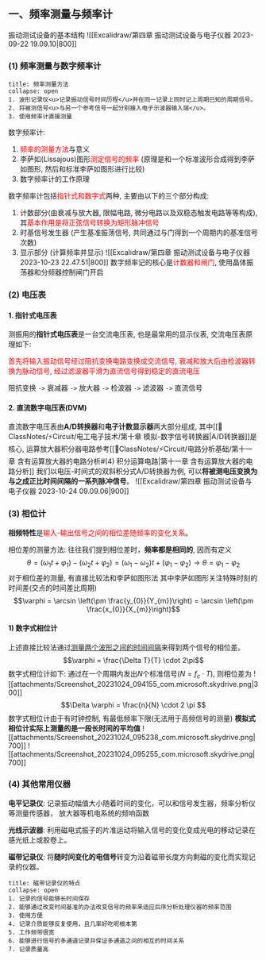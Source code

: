 ## 一、频率测量与频率计
振动测试设备的基本结构
![[Excalidraw/第四章 振动测试设备与电子仪器 2023-09-22 19.09.10|800]]
### (1) 频率测量与数字频率计
`````ad-note
title: 频率测量方法
collapse: open
1. 波形记录仪<u>记录振动信号时间历程</u>并在同一记录上同时记上周期已知的周期信号。
2. 将被测信号<u>与另一个参考信号一起分别接入电子示波器输入端</u>。
3. 使用频率计直接测量 
`````

数字频率计:
1. <mark style="background: transparent; color: red">频率的测量方法</mark>与意义
2. 李萨如(Lissajous)图形<mark style="background: transparent; color: red">测定信号的频率</mark> (原理是和一个标准波形合成得到李萨如图形, 然后和标准李萨如图形进行比较)
3. 数字频率计的工作原理

数字频率计包括<mark style="background: transparent; color: red">指针式和数字式</mark>两种, 主要由以下的三个部分构成:
1. 计数部分(由衰减与放大器, 限幅电路, 微分电路以及双稳态触发电路等等构成), 其<mark style="background: transparent; color: red">基本作用是将正弦信号转换为矩形脉冲信号</mark> 
2. 时基信号发生器 (产生基准振荡信号, 共同通过与门得到一个周期内的基准信号次数) 
3. 显示部分 (计算频率并显示)
![[Excalidraw/第四章 振动测试设备与电子仪器 2023-10-23 22.47.51|800]]
数字频率记的核心是<mark style="background: transparent; color: red">计数器和闸门</mark>, 使用晶体振荡器和分频器控制闸门开启

### (2) 电压表
#### 1. 指针式电压表
测振用的**指针式电压表**是一台交流电压表, 也是最常用的显示仪表, 交流电压表原理如下:

<mark style="background: transparent; color: red">首先将输入振动信号经过阻抗变换电路变换成交流信号, 衰减和放大后由检波器转换为脉动信号, 经过滤波器平滑为直流信号得到稳定的直流电压</mark>

阻抗变换 `->` 衰减器 `->` 放大器 `->` 检波器 `->` 滤波器 `->` 直流信号
#### 2. 直流数字电压表(DVM)
直流数字电压表由**A/D转换器**和**电子计数显示器**两大部分组成, 其中[[📘ClassNotes/⚡Circuit/电工电子技术/第十章 模拟-数字信号转换器|A/D转换器]]是核心, 运算放大器积分器电路参考[[📘ClassNotes/⚡Circuit/电路分析基础/第十一章 含有运算放大器的电路分析#(4) 积分运算电路|第十一章 含有运算放大器的电路分析]] 
我们以电压-时间式的双斜积分式A/D转换器为例, 可以**将被测电压变换为与之成正比时间间隔的一系列脉冲信号**。
![[Excalidraw/第四章 振动测试设备与电子仪器 2023-10-24 09.09.06|900]]
### (3) 相位计
**相频特性**是<mark style="background: transparent; color: red">输入-输出信号之间的相位差随频率的变化关系</mark>。

相位差的测量方法: 往往我们提到相位差时，**频率都是相同的**, 因而有定义
$$\theta = (\omega_{1} t + \varphi_{1}) - (\omega_{2} t + \varphi_{2}) =  (\omega_{1} - \omega_{2})t + (\varphi_{1} - \varphi_{2})\rightarrow \theta = \varphi_{1}-  \varphi_{2}$$
对于相位差的测量, 有直接比较法和李萨如图形法
其中李萨如图形关注特殊时刻的时间差(交点的时间差比周期)
$$\varphi = \arcsin \left(\pm \frac{y_{0}}{Y_{m}}\right) = \arcsin \left(\pm \frac{x_{0}}{X_{m}}\right)$$
#### 1) 数字式相位计
上述直接比较法通过<u>测量两个波形之间的时间间隔</u>来得到两个信号的相位差。
$$\varphi = \frac{\Delta  T}{T} \cdot 2\pi$$
数字式相位计如下: 通过在一个周期内发出$N$个标准信号($N =f_{c} \cdot T$), 则相位差为
![[attachments/Screenshot_20231024_094155_com.microsoft.skydrive.png|300]]
$$\Delta \varphi = \frac{n}{N} \cdot 2 \pi $$
数字式相位计由于有时钟控制, 有最低频率下限(无法用于高频信号的测量)
**模拟式相位计实际上测量的是一段长时间的平均值**
![[attachments/Screenshot_20231024_095238_com.microsoft.skydrive.png|700]]
![[attachments/Screenshot_20231024_095255_com.microsoft.skydrive.png|700]]
### (4) 其他常用仪器

**电平记录仪**: 记录振动幅值大小随着时间的变化，可以和信号发生器，频率分析仪等测量传感器， 放大器等机电系统的频响函数

**光线示波器**: 利用磁电式振子的片准运动将输入信号的变化变成光电的移动记录在感光纸上或胶卷上。

**磁带记录仪**: 将**随时间变化的电信号**转变为沿着磁带长度方向剩磁的变化而实现记录的仪器。

`````ad-note
title: 磁带记录仪的特点
collapse: open
1. 记录的信号能够长时间保存
2. 能够通过改变时间基准的办法改变信号的频率来适应后序分析处理仪器的频率范围
3. 使用方便
4. 记录介质能够反复使用，且几率好吃呢根本第
5. 工作频带很宽
6. 能够进行信号的多通道记录并保证多通道之间的相互的时间关系
7. 记录质量高
`````

